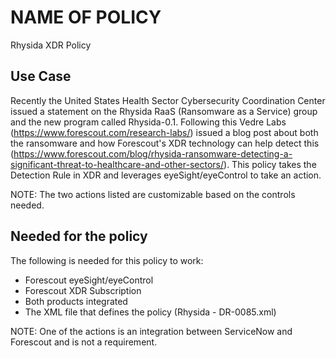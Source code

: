 # NAME OF POLICY

Rhysida XDR Policy

## Use Case

Recently the United States Health Sector Cybersecurity Coordination Center issued a statement on the Rhysida RaaS (Ransomware as a Service) group and the new program called Rhysida-0.1. Following this Vedre Labs (https://www.forescout.com/research-labs/) issued a blog post about both the ransomware and how Forescout's XDR technology can help detect this (https://www.forescout.com/blog/rhysida-ransomware-detecting-a-significant-threat-to-healthcare-and-other-sectors/). This policy takes the Detection Rule in XDR and leverages eyeSight/eyeControl to take an action. 

NOTE: The two actions listed are customizable based on the controls needed.

## Needed for the policy

The following is needed for this policy to work:

- Forescout eyeSight/eyeControl
- Forescout XDR Subscription
- Both products integrated
- The XML file that defines the policy (Rhysida - DR-0085.xml)

NOTE: One of the actions is an integration between ServiceNow and Forescout and is not a requirement.